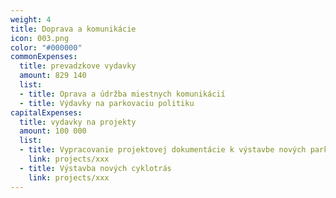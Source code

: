 ```yaml
---
weight: 4
title: Doprava a komunikácie
icon: 003.png
color: "#000000"
commonExpenses:
  title: prevadzkove vydavky
  amount: 829 140
  list:
  - title: Oprava a údržba miestnych komunikácií
  - title: Výdavky na parkovaciu politiku
capitalExpenses:
  title: vydavky na projekty
  amount: 100 000
  list:
  - title: Vypracovanie projektovej dokumentácie k výstavbe nových parkovísk
    link: projects/xxx
  - title: Výstavba nových cyklotrás
    link: projects/xxx
---
```


